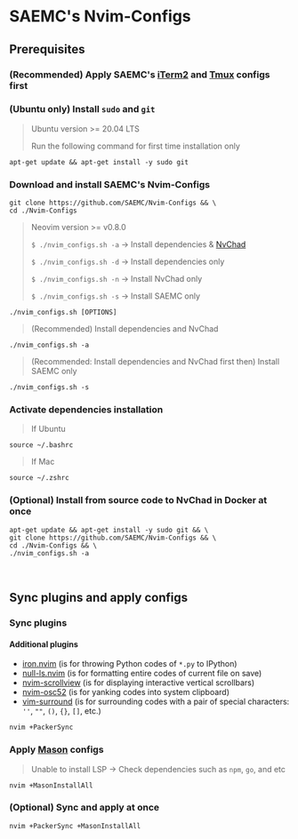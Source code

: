 # SAEMC's Nvim-Configs

## Prerequisites

### (Recommended) Apply SAEMC's [iTerm2](https://github.com/SAEMC/iTerm2-Configs.git) and [Tmux](https://github.com/SAEMC/Tmux-Configs) configs first

### (Ubuntu only) Install `sudo` and `git`

> Ubuntu version >= 20.04 LTS
>
> Run the following command for first time installation only

```shell
apt-get update && apt-get install -y sudo git
```

### Download and install SAEMC's Nvim-Configs

```shell
git clone https://github.com/SAEMC/Nvim-Configs && \
cd ./Nvim-Configs
```

> Neovim version >= v0.8.0
>
> `$ ./nvim_configs.sh -a` -> Install dependencies & [NvChad](https://github.com/NvChad/NvChad)
>
> `$ ./nvim_configs.sh -d` -> Install dependencies only
>
> `$ ./nvim_configs.sh -n` -> Install NvChad only
>
> `$ ./nvim_configs.sh -s` -> Install SAEMC only

```shell
./nvim_configs.sh [OPTIONS]
```

> (Recommended) Install dependencies and NvChad

```shell
./nvim_configs.sh -a
```

> (Recommended: Install dependencies and NvChad first then) Install SAEMC only

```shell
./nvim_configs.sh -s
```

### Activate dependencies installation

> If Ubuntu

```shell
source ~/.bashrc
```

> If Mac

```shell
source ~/.zshrc
```

### (Optional) Install from source code to NvChad in Docker at once

```shell
apt-get update && apt-get install -y sudo git && \
git clone https://github.com/SAEMC/Nvim-Configs && \
cd ./Nvim-Configs && \
./nvim_configs.sh -a
```

<br/>

## Sync plugins and apply configs

### Sync plugins

#### Additional plugins

- [iron.nvim](https://github.com/hkupty/iron.nvim) (is for throwing Python codes of `*.py` to IPython)
- [null-ls.nvim](https://github.com/jose-elias-alvarez/null-ls.nvim) (is for formatting entire codes of current file on save)
- [nvim-scrollview](https://github.com/dstein64/nvim-scrollview) (is for displaying interactive vertical scrollbars)
- [nvim-osc52](https://github.com/ojroques/nvim-osc52) (is for yanking codes into system clipboard)
- [vim-surround](https://github.com/tpope/vim-surround) (is for surrounding codes with a pair of special characters: `''`, `""`, `()`, `{}`, `[]`, etc.)

```shell
nvim +PackerSync
```

### Apply [Mason](https://github.com/williamboman/mason.nvim) configs

> Unable to install LSP -> Check dependencies such as `npm`, `go`, and etc

```shell
nvim +MasonInstallAll
```

### (Optional) Sync and apply at once

```shell
nvim +PackerSync +MasonInstallAll
```
